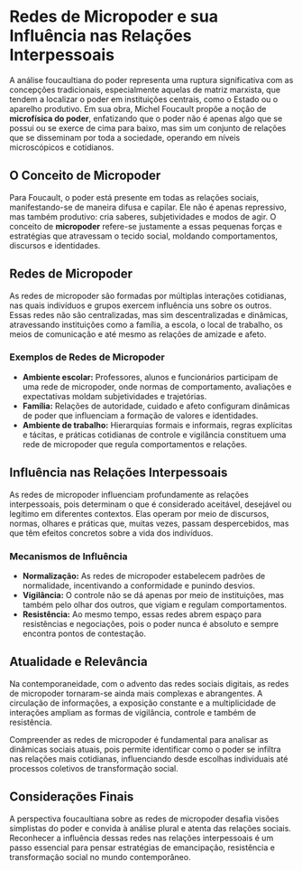 # Redes de Micropoder e sua Influência nas Relações Interpessoais

A análise foucaultiana do poder representa uma ruptura significativa com as concepções tradicionais, especialmente aquelas de matriz marxista, que tendem a localizar o poder em instituições centrais, como o Estado ou o aparelho produtivo. Em sua obra, Michel Foucault propõe a noção de **microfísica do poder**, enfatizando que o poder não é apenas algo que se possui ou se exerce de cima para baixo, mas sim um conjunto de relações que se disseminam por toda a sociedade, operando em níveis microscópicos e cotidianos.

## O Conceito de Micropoder

Para Foucault, o poder está presente em todas as relações sociais, manifestando-se de maneira difusa e capilar. Ele não é apenas repressivo, mas também produtivo: cria saberes, subjetividades e modos de agir. O conceito de **micropoder** refere-se justamente a essas pequenas forças e estratégias que atravessam o tecido social, moldando comportamentos, discursos e identidades.

## Redes de Micropoder

As redes de micropoder são formadas por múltiplas interações cotidianas, nas quais indivíduos e grupos exercem influência uns sobre os outros. Essas redes não são centralizadas, mas sim descentralizadas e dinâmicas, atravessando instituições como a família, a escola, o local de trabalho, os meios de comunicação e até mesmo as relações de amizade e afeto.

### Exemplos de Redes de Micropoder

- **Ambiente escolar:** Professores, alunos e funcionários participam de uma rede de micropoder, onde normas de comportamento, avaliações e expectativas moldam subjetividades e trajetórias.
- **Família:** Relações de autoridade, cuidado e afeto configuram dinâmicas de poder que influenciam a formação de valores e identidades.
- **Ambiente de trabalho:** Hierarquias formais e informais, regras explícitas e tácitas, e práticas cotidianas de controle e vigilância constituem uma rede de micropoder que regula comportamentos e relações.

## Influência nas Relações Interpessoais

As redes de micropoder influenciam profundamente as relações interpessoais, pois determinam o que é considerado aceitável, desejável ou legítimo em diferentes contextos. Elas operam por meio de discursos, normas, olhares e práticas que, muitas vezes, passam despercebidos, mas que têm efeitos concretos sobre a vida dos indivíduos.

### Mecanismos de Influência

- **Normalização:** As redes de micropoder estabelecem padrões de normalidade, incentivando a conformidade e punindo desvios.
- **Vigilância:** O controle não se dá apenas por meio de instituições, mas também pelo olhar dos outros, que vigiam e regulam comportamentos.
- **Resistência:** Ao mesmo tempo, essas redes abrem espaço para resistências e negociações, pois o poder nunca é absoluto e sempre encontra pontos de contestação.

## Atualidade e Relevância

Na contemporaneidade, com o advento das redes sociais digitais, as redes de micropoder tornaram-se ainda mais complexas e abrangentes. A circulação de informações, a exposição constante e a multiplicidade de interações ampliam as formas de vigilância, controle e também de resistência.

Compreender as redes de micropoder é fundamental para analisar as dinâmicas sociais atuais, pois permite identificar como o poder se infiltra nas relações mais cotidianas, influenciando desde escolhas individuais até processos coletivos de transformação social.

## Considerações Finais

A perspectiva foucaultiana sobre as redes de micropoder desafia visões simplistas do poder e convida à análise plural e atenta das relações sociais. Reconhecer a influência dessas redes nas relações interpessoais é um passo essencial para pensar estratégias de emancipação, resistência e transformação social no mundo contemporâneo.